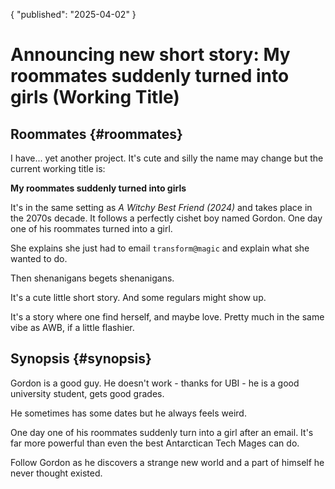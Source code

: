 {
 "published": "2025-04-02"
}
# Announcing new short story: My roommates suddenly turned into girls (Working Title)

## Roommates {#roommates}
I have... yet another project. It's cute and silly the name may change but the current working title is:

**My roommates suddenly turned into girls**

It's in the same setting as *A Witchy Best Friend (2024)* and takes place in the 2070s decade. It follows a perfectly cishet boy named Gordon. One day one of his roommates turned into a girl. 

She explains she just had to email `transform@magic` and explain what she wanted to do.

Then shenanigans begets shenanigans.

It's a cute little short story. And some regulars might show up. 

It's a story where one find herself, and maybe love. Pretty much in the same vibe as AWB, if a little flashier.

## Synopsis {#synopsis} 
Gordon is a good guy. He doesn't work - thanks for UBI - he is a good university student, gets good grades. 

He sometimes has some dates but he always feels weird.

One day one of his roommates suddenly turn into a girl after an email. It's far more powerful than even the best Antarctican Tech Mages can do.

Follow Gordon as he discovers a strange new world and a part of himself he never thought existed.